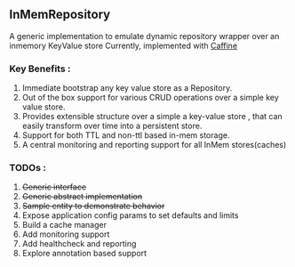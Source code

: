 ## InMemRepository

A generic implementation to emulate dynamic repository wrapper over an inmemory KeyValue store
Currently, implemented with [Caffine](https://github.com/ben-manes/caffeine)

### Key Benefits :
1. Immediate bootstrap any key value store as a Repository.
2. Out of the box support for various CRUD operations over a simple key value store.
3. Provides extensible structure over a simple a key-value store , that can easily transform over time into a persistent store.
4. Support for both TTL and non-ttl based in-mem storage.
5. A central monitoring and reporting support for all InMem stores(caches)



### TODOs : 

1. ~~Generic interface~~
2. ~~Generic abstract implementation~~
3. ~~Sample entity to demonstrate behavior~~
4. Expose application config params to set defaults and limits
5. Build a cache manager
6. Add monitoring support
7. Add healthcheck and reporting
8. Explore annotation based support



